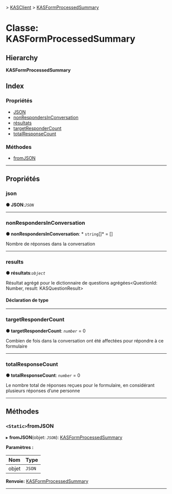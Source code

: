 [](../README.md) > [KASClient](../modules/kasclient.md) > [KASFormProcessedSummary](../classes/kasclient.kasformprocessedsummary.md)

# <a name="class-kasformprocessedsummary"></a>Classe: KASFormProcessedSummary

## <a name="hierarchy"></a>Hierarchy

**KASFormProcessedSummary**

## <a name="index"></a>Index

### <a name="properties"></a>Propriétés

* [JSON](kasclient.kasformprocessedsummary.md#json)
* [nonRespondersInConversation](kasclient.kasformprocessedsummary.md#nonrespondersinconversation)
* [résultats](kasclient.kasformprocessedsummary.md#results)
* [targetResponderCount](kasclient.kasformprocessedsummary.md#targetrespondercount)
* [totalResponseCount](kasclient.kasformprocessedsummary.md#totalresponsecount)
### <a name="methods"></a>Méthodes

* [fromJSON](kasclient.kasformprocessedsummary.md#fromjson)

---

## <a name="properties"></a>Propriétés

<a id="json"></a>

###  <a name="json"></a>json

**● JSON**:*`JSON`*

___
<a id="nonrespondersinconversation"></a>

###  <a name="nonrespondersinconversation"></a>nonRespondersInConversation

**● nonRespondersInConversation**: * `string`[]* = []

Nombre de réponses dans la conversation

___
<a id="results"></a>

###  <a name="results"></a>results

**● résultats**:*`object`*

Résultat agrégé pour le dictionnaire de questions agrégées<QuestionId: Number, result: KASQuestionResult>
#### <a name="type-declaration"></a>Déclaration de type

___
<a id="targetrespondercount"></a>

###  <a name="targetrespondercount"></a>targetResponderCount

**● targetResponderCount**: *`number`* = 0

Combien de fois dans la conversation ont été affectées pour répondre à ce formulaire

___
<a id="totalresponsecount"></a>

###  <a name="totalresponsecount"></a>totalResponseCount

**● totalResponseCount**: *`number`* = 0

Le nombre total de réponses reçues pour le formulaire, en considérant plusieurs réponses d’une personne

___

## <a name="methods"></a>Méthodes

<a id="fromjson"></a>

### <a name="static-fromjson"></a>`<Static>`fromJSON

▸ **fromJSON**(objet: *`JSON`*): [KASFormProcessedSummary](kasclient.kasformprocessedsummary.md)

**Paramètres :**

| Nom | Type |
| ------ | ------ |
| objet | `JSON` |

**Renvoie:** [KASFormProcessedSummary](kasclient.kasformprocessedsummary.md)

___

